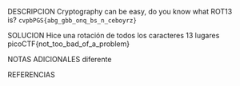 DESCRIPCION
Cryptography can be easy, do you know what ROT13 is? `cvpbPGS{abg_gbb_onq_bs_n_ceboyrz}`

SOLUCION
Hice una rotación de todos los caracteres 13 lugares
picoCTF{not_too_bad_of_a_problem}

NOTAS ADICIONALES
diferente

REFERENCIAS